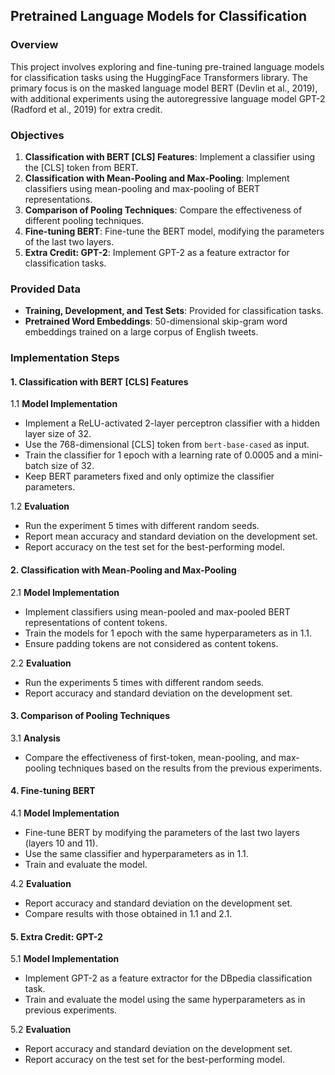 ## Pretrained Language Models for Classification

### Overview
This project involves exploring and fine-tuning pre-trained language models for classification tasks using the HuggingFace Transformers library. The primary focus is on the masked language model BERT (Devlin et al., 2019), with additional experiments using the autoregressive language model GPT-2 (Radford et al., 2019) for extra credit.

### Objectives
1. **Classification with BERT [CLS] Features**: Implement a classifier using the [CLS] token from BERT.
2. **Classification with Mean-Pooling and Max-Pooling**: Implement classifiers using mean-pooling and max-pooling of BERT representations.
3. **Comparison of Pooling Techniques**: Compare the effectiveness of different pooling techniques.
4. **Fine-tuning BERT**: Fine-tune the BERT model, modifying the parameters of the last two layers.
5. **Extra Credit: GPT-2**: Implement GPT-2 as a feature extractor for classification tasks.

### Provided Data
- **Training, Development, and Test Sets**: Provided for classification tasks.
- **Pretrained Word Embeddings**: 50-dimensional skip-gram word embeddings trained on a large corpus of English tweets.

### Implementation Steps

#### 1. Classification with BERT [CLS] Features
1.1 **Model Implementation**
- Implement a ReLU-activated 2-layer perceptron classifier with a hidden layer size of 32.
- Use the 768-dimensional [CLS] token from `bert-base-cased` as input.
- Train the classifier for 1 epoch with a learning rate of 0.0005 and a mini-batch size of 32.
- Keep BERT parameters fixed and only optimize the classifier parameters.

1.2 **Evaluation**
- Run the experiment 5 times with different random seeds.
- Report mean accuracy and standard deviation on the development set.
- Report accuracy on the test set for the best-performing model.

#### 2. Classification with Mean-Pooling and Max-Pooling
2.1 **Model Implementation**
- Implement classifiers using mean-pooled and max-pooled BERT representations of content tokens.
- Train the models for 1 epoch with the same hyperparameters as in 1.1.
- Ensure padding tokens are not considered as content tokens.

2.2 **Evaluation**
- Run the experiments 5 times with different random seeds.
- Report accuracy and standard deviation on the development set.

#### 3. Comparison of Pooling Techniques
3.1 **Analysis**
- Compare the effectiveness of first-token, mean-pooling, and max-pooling techniques based on the results from the previous experiments.

#### 4. Fine-tuning BERT
4.1 **Model Implementation**
- Fine-tune BERT by modifying the parameters of the last two layers (layers 10 and 11).
- Use the same classifier and hyperparameters as in 1.1.
- Train and evaluate the model.

4.2 **Evaluation**
- Report accuracy and standard deviation on the development set.
- Compare results with those obtained in 1.1 and 2.1.

#### 5. Extra Credit: GPT-2
5.1 **Model Implementation**
- Implement GPT-2 as a feature extractor for the DBpedia classification task.
- Train and evaluate the model using the same hyperparameters as in previous experiments.

5.2 **Evaluation**
- Report accuracy and standard deviation on the development set.
- Report accuracy on the test set for the best-performing model.
